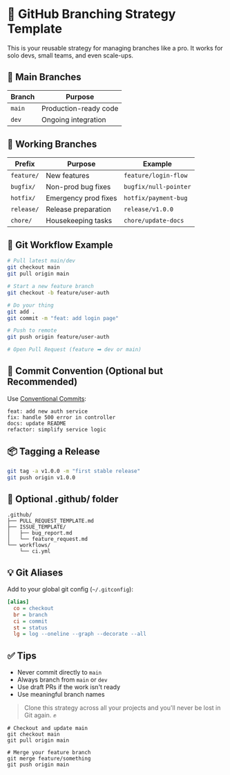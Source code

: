 # 🌳 GitHub Branching Strategy Template

This is your reusable strategy for managing branches like a pro. It works for solo devs, small teams, and even scale-ups.

## 🔀 Main Branches

| Branch | Purpose                |
|--------|------------------------|
| `main` | Production-ready code  |
| `dev`  | Ongoing integration    |

## 🌿 Working Branches

| Prefix       | Purpose                   | Example                    |
|--------------|---------------------------|----------------------------|
| `feature/`   | New features               | `feature/login-flow`       |
| `bugfix/`    | Non-prod bug fixes        | `bugfix/null-pointer`      |
| `hotfix/`    | Emergency prod fixes      | `hotfix/payment-bug`       |
| `release/`   | Release preparation       | `release/v1.0.0`           |
| `chore/`     | Housekeeping tasks        | `chore/update-docs`        |

## 🚀 Git Workflow Example

```bash
# Pull latest main/dev
git checkout main
git pull origin main

# Start a new feature branch
git checkout -b feature/user-auth

# Do your thing
git add .
git commit -m "feat: add login page"

# Push to remote
git push origin feature/user-auth

# Open Pull Request (feature ➡ dev or main)
```

## 🧠 Commit Convention (Optional but Recommended)

Use [Conventional Commits](https://www.conventionalcommits.org):

```text
feat: add new auth service
fix: handle 500 error in controller
docs: update README
refactor: simplify service logic
```

## 📦 Tagging a Release

```bash
git tag -a v1.0.0 -m "first stable release"
git push origin v1.0.0
```

## 📁 Optional .github/ folder

```
.github/
├── PULL_REQUEST_TEMPLATE.md
├── ISSUE_TEMPLATE/
│   ├── bug_report.md
│   └── feature_request.md
└── workflows/
    └── ci.yml
```

## 💡 Git Aliases

Add to your global git config (`~/.gitconfig`):

```ini
[alias]
  co = checkout
  br = branch
  ci = commit
  st = status
  lg = log --oneline --graph --decorate --all
```

## ✅ Tips

- Never commit directly to `main`
- Always branch from `main` or `dev`
- Use draft PRs if the work isn't ready
- Use meaningful branch names

> Clone this strategy across all your projects and you'll never be lost in Git again. ✊

```
# Checkout and update main
git checkout main
git pull origin main

# Merge your feature branch
git merge feature/something
git push origin main

```